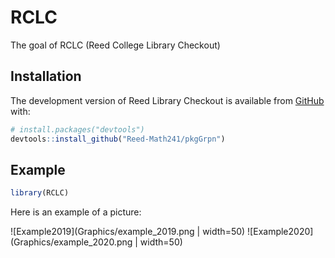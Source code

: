 
<!-- README.md is generated from README.Rmd. Please edit that file -->

<!-- You'll still need to render `README.Rmd` regularly, to keep `README.md` up-to-date. `devtools::build_readme()` is handy for this.  -->

# RCLC

<!-- badges: start -->

<!-- badges: end -->

The goal of RCLC (Reed College Library Checkout)

## Installation

The development version of Reed Library Checkout is available from
[GitHub](https://github.com/Reed-Math241/pkgGrpn) with:

``` r
# install.packages("devtools")
devtools::install_github("Reed-Math241/pkgGrpn")
```

## Example

``` r
library(RCLC)
```
Here is an example of a picture:

![Example2019](Graphics/example_2019.png | width=50)
![Example2020](Graphics/example_2020.png | width=50)
